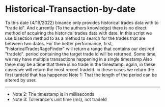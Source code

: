 # Historical-Transaction-by-date

To this date (4/16/2022) binance only provides historical trades data  with to "trade id". And currently (To the authors knowledge) there is no direct method of acquiring the historical trades data with date. In this script we use bisection method to as a method to search for the trades that are between two dates. For the better performance, first,  "historicalTradesRageFinder" will return a range that contains our  desired "tradeId". period containing the target trade id will be returned. Some time, we may have multiple transactions happening in a single timestamp Also there may be a time that there is no trade in the timestamp. again, in these cases we will return the most recent tradeId. in these cases we return the first tardeId that has happened Note 1: That the length of the period can be altered by user.

------------
- Note 2: The timestamp is in milliseconds
- Note 3: Tollerance's unit time (ms), not tradeId

